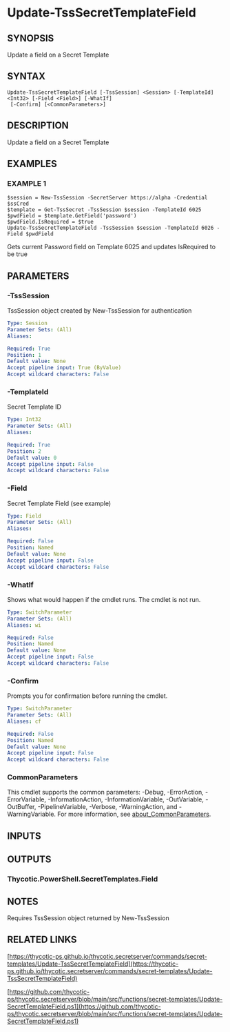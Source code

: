 # Update-TssSecretTemplateField

## SYNOPSIS
Update a field on a Secret Template

## SYNTAX

```
Update-TssSecretTemplateField [-TssSession] <Session> [-TemplateId] <Int32> [-Field <Field>] [-WhatIf]
 [-Confirm] [<CommonParameters>]
```

## DESCRIPTION
Update a field on a Secret Template

## EXAMPLES

### EXAMPLE 1
```
$session = New-TssSession -SecretServer https://alpha -Credential $ssCred
$template = Get-TssSecret -TssSession $session -TemplateId 6025
$pwdField = $template.GetField('password')
$pwdField.IsRequired = $true
Update-TssSecretTemplateField -TssSession $session -TemplateId 6026 -Field $pwdField
```

Gets current Password field on Template 6025 and updates IsRequired to be true

## PARAMETERS

### -TssSession
TssSession object created by New-TssSession for authentication

```yaml
Type: Session
Parameter Sets: (All)
Aliases:

Required: True
Position: 1
Default value: None
Accept pipeline input: True (ByValue)
Accept wildcard characters: False
```

### -TemplateId
Secret Template ID

```yaml
Type: Int32
Parameter Sets: (All)
Aliases:

Required: True
Position: 2
Default value: 0
Accept pipeline input: False
Accept wildcard characters: False
```

### -Field
Secret Template Field (see example)

```yaml
Type: Field
Parameter Sets: (All)
Aliases:

Required: False
Position: Named
Default value: None
Accept pipeline input: False
Accept wildcard characters: False
```

### -WhatIf
Shows what would happen if the cmdlet runs.
The cmdlet is not run.

```yaml
Type: SwitchParameter
Parameter Sets: (All)
Aliases: wi

Required: False
Position: Named
Default value: None
Accept pipeline input: False
Accept wildcard characters: False
```

### -Confirm
Prompts you for confirmation before running the cmdlet.

```yaml
Type: SwitchParameter
Parameter Sets: (All)
Aliases: cf

Required: False
Position: Named
Default value: None
Accept pipeline input: False
Accept wildcard characters: False
```

### CommonParameters
This cmdlet supports the common parameters: -Debug, -ErrorAction, -ErrorVariable, -InformationAction, -InformationVariable, -OutVariable, -OutBuffer, -PipelineVariable, -Verbose, -WarningAction, and -WarningVariable. For more information, see [about_CommonParameters](http://go.microsoft.com/fwlink/?LinkID=113216).

## INPUTS

## OUTPUTS

### Thycotic.PowerShell.SecretTemplates.Field
## NOTES
Requires TssSession object returned by New-TssSession

## RELATED LINKS

[https://thycotic-ps.github.io/thycotic.secretserver/commands/secret-templates/Update-TssSecretTemplateField](https://thycotic-ps.github.io/thycotic.secretserver/commands/secret-templates/Update-TssSecretTemplateField)

[https://github.com/thycotic-ps/thycotic.secretserver/blob/main/src/functions/secret-templates/Update-SecretTemplateField.ps1](https://github.com/thycotic-ps/thycotic.secretserver/blob/main/src/functions/secret-templates/Update-SecretTemplateField.ps1)

